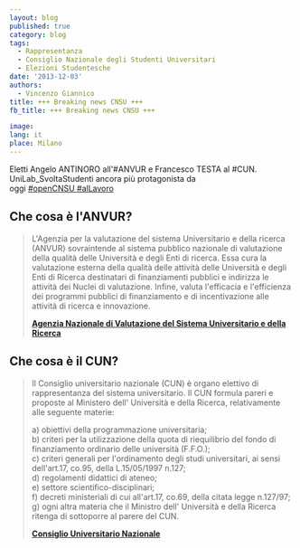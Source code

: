 ```yaml
---
layout: blog
published: true
category: blog
tags:
  - Rappresentanza
  - Consiglio Nazionale degli Studenti Universitari
  - Elezioni Studentesche
date: '2013-12-03'
authors:
  - Vincenzo Giannico
title: +++ Breaking news CNSU +++
fb_title: +++ Breaking news CNSU +++

image: 
lang: it
place: Milano
---
```


Eletti Angelo ANTINORO all'#ANVUR e Francesco TESTA al #CUN. UniLab_SvoltaStudenti ancora più protagonista da oggi [#openCNSU ](https://www.facebook.com/hashtag/opencnsu)[#alLavoro](https://www.facebook.com/hashtag/allavoro)

Che cosa è l'ANVUR?
-------------------

> L'Agenzia per la valutazione del sistema Universitario e della ricerca (ANVUR) sovraintende al sistema pubblico nazionale di valutazione della qualità delle Università e degli Enti di ricerca. Essa cura la valutazione esterna della qualità delle attività delle Università e degli Enti di Ricerca destinatari di finanziamenti pubblici e indirizza le attività dei Nuclei di valutazione. Infine, valuta l'efficacia e l'efficienza dei programmi pubblici di finanziamento e di incentivazione alle attività di ricerca e innovazione.
> 
> **[Agenzia Nazionale di Valutazione del Sistema Universitario e della Ricerca﻿](http://www.anvur.org/)**  

Che cosa è il CUN?
------------------

> Il Consiglio universitario nazionale (CUN) è organo elettivo di rappresentanza del sistema universitario. Il CUN formula pareri e proposte al Ministero dell' Università e della Ricerca, relativamente alle seguente materie:  
>   
> a) obiettivi della programmazione universitaria;  
> b) criteri per la utilizzazione della quota di riequilibrio del fondo di finanziamento ordinario delle università (F.F.O.);  
> c) criteri generali per l'ordinamento degli studi universitari, ai sensi dell'art.17, co.95, della L.15/05/1997 n.127;  
> d) regolamenti didattici di ateneo;  
> e) settore scientifico-disciplinari;  
> f) decreti ministeriali di cui all'art.17, co.69, della citata legge n.127/97;  
> g) ogni altra materia che il Ministro dell' Università e della Ricerca ritenga di sottoporre al parere del CUN.
> 
> **[Consiglio Universitario Nazionale](http://www.cun.it/)**
